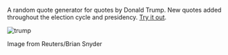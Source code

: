 A random quote generator for quotes by Donald Trump. 
New quotes added throughout the election 
cycle and presidency. [Try it out](http://codepen.io/amnavor/full/wMwEOq/).


 
![trump](https://cloud.githubusercontent.com/assets/12720744/17600432/537dbba0-5fb8-11e6-931e-408becee6814.gif)

Image from Reuters/Brian Snyder
